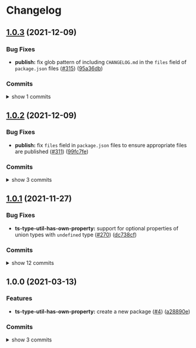 # Changelog


## [1.0.3](https://www.github.com/sounisi5011/npm-packages/compare/ts-type-util-has-own-property-v1.0.2...ts-type-util-has-own-property-v1.0.3) (2021-12-09)

### Bug Fixes

* **publish:** fix glob pattern of including `CHANGELOG.md` in the `files` field of `package.json` files ([#315](https://www.github.com/sounisi5011/npm-packages/issues/315)) ([95a36db](https://www.github.com/sounisi5011/npm-packages/commit/95a36db45185784b37cdbf3843746b3e808d67b3))

### Commits

<details><summary>show 1 commits</summary>

* [`95a36db`](https://www.github.com/sounisi5011/npm-packages/commit/95a36db45185784b37cdbf3843746b3e808d67b3) fix(publish): fix glob pattern of including `CHANGELOG.md` in the `files` field of `package.json` files ([#315](https://www.github.com/sounisi5011/npm-packages/issues/315))

</details>


## [1.0.2](https://www.github.com/sounisi5011/npm-packages/compare/ts-type-util-has-own-property-v1.0.1...ts-type-util-has-own-property-v1.0.2) (2021-12-09)

### Bug Fixes

* **publish:** fix `files` field in `package.json` files to ensure appropriate files are published ([#311](https://www.github.com/sounisi5011/npm-packages/issues/311)) ([99fc7fe](https://www.github.com/sounisi5011/npm-packages/commit/99fc7fe66eb180b7aeeaa10b60951b3767cbae3c))

### Commits

<details><summary>show 3 commits</summary>

* [`99fc7fe`](https://www.github.com/sounisi5011/npm-packages/commit/99fc7fe66eb180b7aeeaa10b60951b3767cbae3c) fix(publish): fix `files` field in `package.json` files to ensure appropriate files are published ([#311](https://www.github.com/sounisi5011/npm-packages/issues/311))
* [`bd56af3`](https://www.github.com/sounisi5011/npm-packages/commit/bd56af30d33a7aaeffd904c4101518da819f7ef8) chore(deps): update dependency typescript to v4.5.2 ([#267](https://www.github.com/sounisi5011/npm-packages/issues/267))
* [`16d5207`](https://www.github.com/sounisi5011/npm-packages/commit/16d5207ba89be394dafb4160d6b69892152ec687) chore(deps): update dependency tsd to v0.19.0 ([#268](https://www.github.com/sounisi5011/npm-packages/issues/268))

</details>


## [1.0.1](https://www.github.com/sounisi5011/npm-packages/compare/ts-type-util-has-own-property-v1.0.0...ts-type-util-has-own-property-v1.0.1) (2021-11-27)

### Bug Fixes

* **ts-type-util-has-own-property:** support for optional properties of union types with `undefined` type ([#270](https://www.github.com/sounisi5011/npm-packages/issues/270)) ([dc738cf](https://www.github.com/sounisi5011/npm-packages/commit/dc738cf120b22651fa15cac950e99e38c70d680e))

### Commits

<details><summary>show 12 commits</summary>

* [`dc738cf`](https://www.github.com/sounisi5011/npm-packages/commit/dc738cf120b22651fa15cac950e99e38c70d680e) fix(ts-type-util-has-own-property): support for optional properties of union types with `undefined` type ([#270](https://www.github.com/sounisi5011/npm-packages/issues/270))
* [`3d30444`](https://www.github.com/sounisi5011/npm-packages/commit/3d30444c7e8ee0b592fd3e52f73bfd2e83410313) chore(deps): update dependency typescript to v4.4.4 ([#234](https://www.github.com/sounisi5011/npm-packages/issues/234))
* [`1eb7fd1`](https://www.github.com/sounisi5011/npm-packages/commit/1eb7fd187dbcfaff2040233e23d5a5dfccfc65eb) chore(deps): update eslint packages (major) ([#237](https://www.github.com/sounisi5011/npm-packages/issues/237))
* [`e3ce2bd`](https://www.github.com/sounisi5011/npm-packages/commit/e3ce2bd730155e4bd900a88e0749d009fc35206a) chore(deps): update dependency tsd to v0.18.0 ([#232](https://www.github.com/sounisi5011/npm-packages/issues/232))
* [`cfc9a3f`](https://www.github.com/sounisi5011/npm-packages/commit/cfc9a3f8500d8bc982613f3cd4e8181de49f3287) build(npm-scripts): use ultra-runner to enable caching in builds ([#202](https://www.github.com/sounisi5011/npm-packages/issues/202))
* [`e35e937`](https://www.github.com/sounisi5011/npm-packages/commit/e35e9373a30e46bd14085038ce6684d630ac583a) chore(deps): move the dependencies defined in the project root to within each submodule ([#200](https://www.github.com/sounisi5011/npm-packages/issues/200))
* [`ef0b0a2`](https://www.github.com/sounisi5011/npm-packages/commit/ef0b0a24a5170e1e69284581b3edf0cd107e0a97) chore(deps): update dependency tsd to v0.17.0 ([#125](https://www.github.com/sounisi5011/npm-packages/issues/125))
* [`8fc1154`](https://www.github.com/sounisi5011/npm-packages/commit/8fc11548302ad7daf688ec4e325740b5994f2846) chore(deps): update dependency tsd to v0.16.0 ([#111](https://www.github.com/sounisi5011/npm-packages/issues/111))
* [`31bba3c`](https://www.github.com/sounisi5011/npm-packages/commit/31bba3ce78612818fa309a6107dacc34309e61d2) chore(eslint): remove eslint-disable comments targeted by the `@typescript-eslint/dot-notation` rule ([#88](https://www.github.com/sounisi5011/npm-packages/issues/88))
* [`8ffe119`](https://www.github.com/sounisi5011/npm-packages/commit/8ffe1195394863d28a8f3e1eb57050681c644bdb) chore(deps): update dependency tsd to v0.15.1 ([#54](https://www.github.com/sounisi5011/npm-packages/issues/54))
* [`4e1b677`](https://www.github.com/sounisi5011/npm-packages/commit/4e1b677c367b6c398329b9f91d253310852fe0d6) test(ts-type-util-has-own-property): add test for direct type assertions ([#40](https://www.github.com/sounisi5011/npm-packages/issues/40))
* [`dc41544`](https://www.github.com/sounisi5011/npm-packages/commit/dc4154419fc9a5db8cade1d5f01914cf5874a3c7) feat(ts-type-util-is-readonly-array): create a new package  ([#28](https://www.github.com/sounisi5011/npm-packages/issues/28))

</details>


## 1.0.0 (2021-03-13)

### Features

* **ts-type-util-has-own-property:** create a new package ([#4](https://www.github.com/sounisi5011/npm-packages/issues/4)) ([a28890e](https://www.github.com/sounisi5011/npm-packages/commit/a28890e039863f750f36750ecad0abfaffbcac4f))

### Commits

<details><summary>show 3 commits</summary>

* [`2baa4ae`](https://github.com/sounisi5011/npm-packages/commit/2baa4aed33a0e674cf33e6360aa1dfd6c80e2982) Revert "chore: release @sounisi5011/ts-type-util-has-own-property 1.0.0 ([#5](https://github.com/sounisi5011/npm-packages/issues/5))" ([#10](https://github.com/sounisi5011/npm-packages/issues/10))
* [`d628c26`](https://github.com/sounisi5011/npm-packages/commit/d628c2676e1db001fa458c9c02c8b948ff1ce2e5) chore: release @sounisi5011/ts-type-util-has-own-property 1.0.0 ([#5](https://github.com/sounisi5011/npm-packages/issues/5))
* [`a28890e`](https://github.com/sounisi5011/npm-packages/commit/a28890e039863f750f36750ecad0abfaffbcac4f) feat(ts-type-util-has-own-property): create a new package ([#4](https://github.com/sounisi5011/npm-packages/issues/4))

</details>